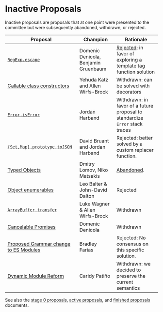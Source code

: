# Inactive Proposals

Inactive proposals are proposals that at one point were presented to the committee but were subsequently abandoned, withdrawn, or rejected.

| Proposal | Champion | Rationale |
|----------|----------|-----------|
| [`RegExp.escape`](https://github.com/benjamingr/RegExp.escape)                                            | Domenic Denicola, Benjamin Gruenbaum | [Rejected](https://github.com/rwaldron/tc39-notes/blob/master/es7/2015-07/july-28.md#62-regexpescape): in favor of exploring a template tag function solution
| [Callable class constructors](https://github.com/tc39/ecma262/blob/master/workingdocs/callconstructor.md) | Yehuda Katz and Allen Wirfs-Brock | Withdrawn: can be solved with decorators |
| [`Error.isError`](https://github.com/ljharb/proposal-is-error)                                            | Jordan Harband | Withdrawn: in favor of a future proposal to standardize `Error` stack traces |
| [`{Set,Map}.prototype.toJSON`](https://github.com/DavidBruant/Map-Set.prototype.toJSON)                   | David Bruant and Jordan Harband | Rejected: better solved by a custom replacer function. |
| [Typed Objects](https://github.com/dslomov/typed-objects-es7)                                             | Dmitry Lomov, Niko Matsakis | [Abandoned](https://github.com/tc39/ecma262/commit/02455e5e2964f62b13818c6fd23289381ecafdf8). |
| [Object enumerables](https://github.com/leobalter/object-enumerables)                                     | Leo Balter & John-David Dalton | Rejected |
| [`ArrayBuffer.transfer`](https://gist.github.com/lukewagner/2735af7eea411e18cf20)                         | Luke Wagner & Allen Wirfs-Brock | Withdrawn |
| [Cancelable Promises](https://github.com/tc39/proposal-cancelable-promises)                               | Domenic Denicola                   | Withdrawn |
| [Proposed Grammar change to ES Modules](https://github.com/bmeck/UnambiguousJavaScriptGrammar)            | Bradley Farias | Rejected: No consensus on this specific solution.
| [Dynamic Module Reform](https://github.com/caridy/proposal-dynamic-modules)                               | Caridy Patiño | Withdrawn: we decided to preserve the current semantics



See also the [stage 0 proposals](stage-0-proposals.md), [active proposals](README.md), and [finished proposals](finished-proposals.md) documents.
